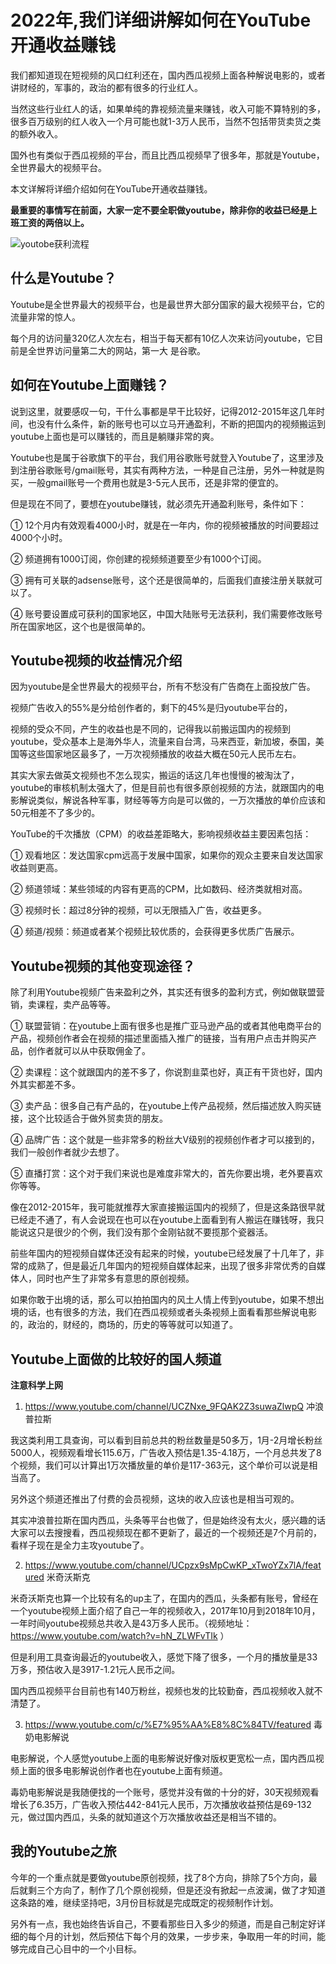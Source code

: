 # 2022年,我们详细讲解如何在YouTube开通收益赚钱

我们都知道现在短视频的风口红利还在，国内西瓜视频上面各种解说电影的，或者讲财经的，军事的，政治的都有很多的行业红人。

当然这些行业红人的话，如果单纯的靠视频流量来赚钱，收入可能不算特别的多，很多百万级别的红人收入一个月可能也就1-3万人民币，当然不包括带货卖货之类的额外收入。

国外也有类似于西瓜视频的平台，而且比西瓜视频早了很多年，那就是Youtube，全世界最大的视频平台。

本文详解将详细介绍如何在YouTube开通收益赚钱。

**最重要的事情写在前面，大家一定不要全职做youtube，除非你的收益已经是上班工资的两倍以上。**

![youtobe获利流程](/static/images/r_3_1.png)

## 什么是Youtube？

Youtube是全世界最大的视频平台，也是最世界大部分国家的最大视频平台，它的流量非常的惊人。

每个月的访问量320亿人次左右，相当于每天都有10亿人次来访问youtube，它目前是全世界访问量第二大的网站，第一大 是谷歌。

## 如何在Youtube上面赚钱？

说到这里，就要感叹一句，干什么事都是早干比较好，记得2012-2015年这几年时间，也没有什么条件，新的账号也可以立马开通盈利，不断的把国内的视频搬运到youtube上面也是可以赚钱的，而且是躺赚非常的爽。


Youtube也是属于谷歌旗下的平台，我们用谷歌账号就登入Youtube了，这里涉及到注册谷歌账号/gmail账号，其实有两种方法，一种是自己注册，另外一种就是购买，一般gmail账号一个费用也就是3-5元人民币，还是非常的便宜的。


但是现在不同了，要想在youtube赚钱，就必须先开通盈利账号，条件如下：

① 12个月内有效观看4000小时，就是在一年内，你的视频被播放的时间要超过4000个小时。


② 频道拥有1000订阅，你创建的视频频道要至少有1000个订阅。


③ 拥有可关联的adsense账号，这个还是很简单的，后面我们直接注册关联就可以了。


④ 账号要设置成可获利的国家地区，中国大陆账号无法获利，我们需要修改账号所在国家地区，这个也是很简单的。

## Youtube视频的收益情况介绍

因为youtube是全世界最大的视频平台，所有不愁没有广告商在上面投放广告。


视频广告收入的55%是分给创作者的，剩下的45%是归youtube平台的，

视频的受众不同，产生的收益也是不同的，记得我以前搬运国内的视频到youtube，受众基本上是海外华人，流量来自台湾，马来西亚，新加坡，泰国，美国等这些国家地区最多了，一万次视频播放的收益大概在50元人民币左右。


其实大家去做英文视频也不怎么现实，搬运的话这几年也慢慢的被淘汰了，youtube的审核机制太强大了，但是目前也有很多原创视频的方法，就跟国内的电影解说类似，解说各种军事，财经等等方向是可以做的，一万次播放的单价应该和50元相差不了多少的。

YouTube的千次播放（CPM）的收益差距略大，影响视频收益主要因素包括：

① 观看地区：发达国家cpm远高于发展中国家，如果你的观众主要来自发达国家收益则更高。


② 频道领域：某些领域的内容有更高的CPM，比如数码、经济类就相对高。


③ 视频时长：超过8分钟的视频，可以无限插入广告，收益更多。


④ 频道/视频：频道或者某个视频比较优质的，会获得更多优质广告展示。

## Youtube视频的其他变现途径？

除了利用Youtube视频广告来盈利之外，其实还有很多的盈利方式，例如做联盟营销，卖课程，卖产品等等。

① 联盟营销：在youtube上面有很多也是推广亚马逊产品的或者其他电商平台的产品，视频创作者会在视频的描述里面插入推广的链接，当有用户点击并购买产品，创作者就可以从中获取佣金了。

② 卖课程：这个就跟国内的差不多了，你说割韭菜也好，真正有干货也好，国内外其实都差不多。

③ 卖产品：很多自己有产品的，在youtube上传产品视频，然后描述放入购买链接，这个比较适合于做外贸卖货的朋友。

④ 品牌广告：这个就是一些非常多的粉丝大V级别的视频创作者才可以接到的，我们一般创作者就少去想了。

⑤ 直播打赏：这个对于我们来说也是难度非常大的，首先你要出境，老外要喜欢你等等。

像在2012-2015年，我可能就推荐大家直接搬运国内的视频了，但是这条路很早就已经走不通了，有人会说现在也可以在youtube上面看到有人搬运在赚钱呀，我只能说这只是很少的个例，我们没有那个金刚钻就不要揽那个瓷器活。


前些年国内的短视频自媒体还没有起来的时候，youtube已经发展了十几年了，非常的成熟了，但是最近几年国内的短视频自媒体起来，出现了很多非常优秀的自媒体人，同时也产生了非常多有意思的原创视频。


如果你敢于出境的话，那么可以拍拍国内的风土人情上传到youtube，如果不想出境的话，也有很多的方法，我们在西瓜视频或者头条视频上面看看那些解说电影的，政治的，财经的，商场的，历史的等等就可以知道了。


## Youtube上面做的比较好的国人频道

**注意科学上网**

1. https://www.youtube.com/channel/UCZNxe_9FQAK2Z3suwaZlwpQ 冲浪普拉斯

我这类利用工具查询，可以看到目前总共的粉丝数量是50多万，1月-2月增长粉丝5000人，视频观看增长115.6万，广告收入预估是1.35-4.18万，一个月总共发了8个视频，我们可以计算出1万次播放量的单价是117-363元，这个单价可以说是相当高了。

另外这个频道还推出了付费的会员视频，这块的收入应该也是相当可观的。

其实冲浪普拉斯在国内西瓜，头条等平台也做了，但是始终没有太火，感兴趣的话大家可以去搜搜看，西瓜视频现在都不更新了，最近的一个视频还是7个月前的，看样子现在是全力主攻youtube了。

2. https://www.youtube.com/channel/UCpzx9sMpCwKP_xTwoYZx7lA/featured 米奇沃斯克

米奇沃斯克也算一个比较有名的up主了，在国内的西瓜，头条都有账号，曾经在一个youtube视频上面介绍了自己一年的视频收入，2017年10月到2018年10月，一年时间youtube视频总共收入是43万多人民币。（视频地址：https://www.youtube.com/watch?v=hN_ZLWFvTIk ）

但是利用工具查询最近的youtube收入，感觉下降了很多，一个月的播放量是33万多，预估收入是3917-1.21元人民币之间。

国内西瓜视频平台目前也有140万粉丝，视频也发的比较勤奋，西瓜视频收入就不清楚了。

3. https://www.youtube.com/c/%E7%95%AA%E8%8C%84TV/featured 毒奶电影解说

电影解说，个人感觉youtube上面的电影解说好像对版权更宽松一点，国内西瓜视频上面的很多电影解说创作者也在youtube上面有频道。

毒奶电影解说是我随便找的一个账号，感觉并没有做的十分的好，30天视频观看增长了6.35万，广告收入预估442-841元人民币，万次播放收益预估是69-132元，做过国内西瓜，头条的就知道这个万次播放收益还是相当不错的。

## 我的Youtube之旅

今年的一个重点就是要做youtube原创视频，找了8个方向，排除了5个方向，最后就剩三个方向了，制作了几个原创视频，但是还没有掀起一点波澜，做了才知道这条路的难，继续坚持吧，3月份目标就是完成既定的视频制作计划。

另外有一点，我也始终告诉自己，不要看那些日入多少的频道，而是自己制定好详细的每个月的计划，然后预估下每个月的效果，一步步来，争取用一年的时间，能够完成自己心目中的一个小目标。
